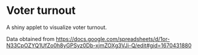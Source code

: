 Voter turnout
===================

A shiny applet to visualize voter turnout.

Data obtained from <https://docs.google.com/spreadsheets/d/1or-N33CpOZYQ1UfZo0h8yGPSyz0Db-xjmZOXg3VJi-Q/edit#gid=1670431880>
